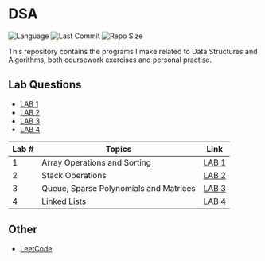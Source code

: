 # DSA
![Language](https://img.shields.io/badge/Language-C-blue)
![Last Commit](https://img.shields.io/github/last-commit/aditeya24/DSA)
![Repo Size](https://img.shields.io/github/repo-size/aditeya24/DSA)


This repository contains the programs I make related to Data Structures and Algorithms, both coursework exercises and personal practise.

## Lab Questions
- [LAB 1](Lab1)
- [LAB 2](Lab2)
- [LAB 3](Lab3)
- [LAB 4](Lab4)

| Lab # | Topics | Link |
| --- | --- | --- |
| 1 | Array Operations and Sorting | [LAB 1](Lab1) |
| 2 | Stack Operations | [LAB 2](Lab2) |
| 3 | Queue, Sparse Polynomials and Matrices | [LAB 3](Lab3) |
| 4 | Linked Lists | [LAB 4](Lab4) |

## Other
- [LeetCode](LeetCode)
